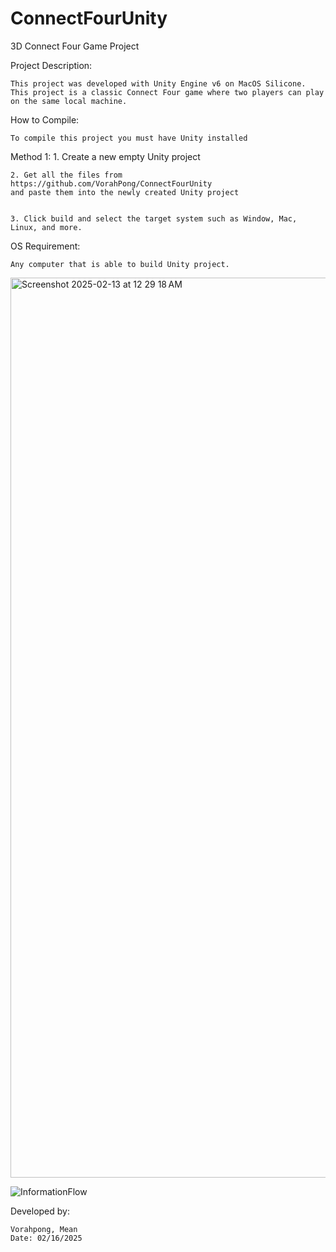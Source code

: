 # ConnectFourUnity

3D Connect Four Game Project

Project Description:

	This project was developed with Unity Engine v6 on MacOS Silicone.
	This project is a classic Connect Four game where two players can play on the same local machine.


How to Compile:

	To compile this project you must have Unity installed

Method 1:
	1. Create a new empty Unity project

	2. Get all the files from https://github.com/VorahPong/ConnectFourUnity 
	and paste them into the newly created Unity project

	
	3. Click build and select the target system such as Window, Mac, Linux, and more.


OS Requirement:
	
	Any computer that is able to build Unity project.

 
<img width="1440" alt="Screenshot 2025-02-13 at 12 29 18 AM" src="https://github.com/user-attachments/assets/00d2a1f4-1625-4f1b-8af5-5c63b2c6fb4c" />

![InformationFlow](https://github.com/user-attachments/assets/a7c399eb-eb27-43ad-8a99-132203b36355)

Developed by:

	Vorahpong, Mean
	Date: 02/16/2025

